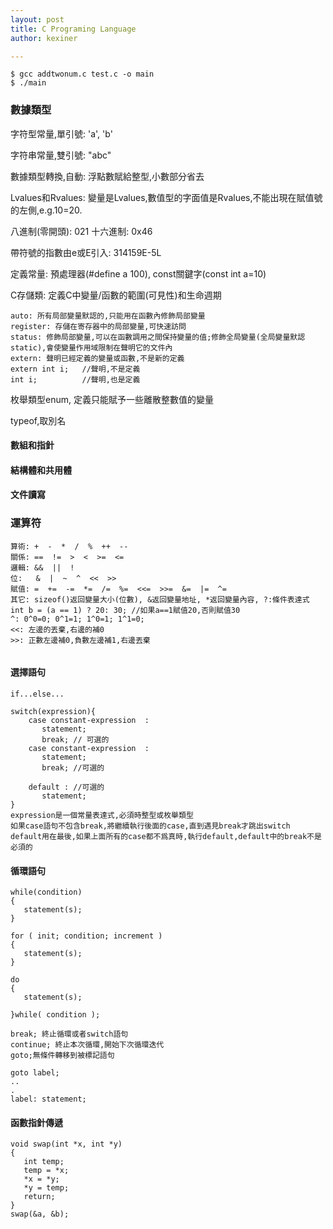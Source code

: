```yaml
---
layout: post
title: C Programing Language
author: kexiner

---
```



```
$ gcc addtwonum.c test.c -o main
$ ./main
```


### 數據類型

字符型常量,單引號: 'a', 'b'

字符串常量,雙引號: "abc"

數據類型轉換,自動: 浮點數賦給整型,小數部分省去


Lvalues和Rvalues: 變量是Lvalues,數值型的字面值是Rvalues,不能出現在賦值號的左側,e.g.10=20.

八進制(零開頭): 021  十六進制: 0x46

帶符號的指數由e或E引入: 314159E-5L

定義常量: 預處理器(#define a 100), const關鍵字(const int a=10)


C存儲類: 定義C中變量/函數的範圍(可見性)和生命週期
```
auto: 所有局部變量默認的,只能用在函數內修飾局部變量
register: 存儲在寄存器中的局部變量,可快速訪問
status: 修飾局部變量,可以在函數調用之間保持變量的值;修飾全局變量(全局變量默認static),會使變量作用域限制在聲明它的文件內
extern: 聲明已經定義的變量或函數,不是新的定義
extern int i;   //聲明,不是定義
int i;          //聲明,也是定義
```

枚舉類型enum, 定義只能賦予一些離散整數值的變量

typeof,取別名

#### 數組和指針

#### 結構體和共用體

#### 文件讀寫



### 運算符
```
算術: +  -  *  /  %  ++  --
關係: ==  !=  >  <  >=  <= 
邏輯: &&  ||  !
位:   &  |  ~  ^  <<  >>
賦值: =  +=  -=  *=  /=  %=  <<=  >>=  &=  |=  ^=
其它: sizeof()返回變量大小(位數), &返回變量地址, *返回變量內容, ?:條件表達式
int b = (a == 1) ? 20: 30; //如果a==1賦值20,否則賦值30
^: 0^0=0; 0^1=1; 1^0=1; 1^1=0;
<<: 左邊的丟棄,右邊的補0
>>: 正數左邊補0,負數左邊補1,右邊丟棄


```





#### 選擇語句
```
if...else...

switch(expression){
    case constant-expression  :
       statement;
       break; // 可選的
    case constant-expression  :
       statement;
       break; //可選的
  
    default : //可選的
       statement;
}
expression是一個常量表達式,必須時整型或枚舉類型
如果case語句不包含break,將繼續執行後面的case,直到遇見break才跳出switch
default用在最後,如果上面所有的case都不爲真時,執行default,default中的break不是必須的
```
#### 循環語句
```
while(condition)
{
   statement(s);
}

for ( init; condition; increment )
{
   statement(s);
}

do
{
   statement(s);

}while( condition );

break; 終止循環或者switch語句
continue; 終止本次循環,開始下次循環迭代
goto;無條件轉移到被標記語句

goto label;
..
.
label: statement;
```











#### 函數指針傳遞
```
void swap(int *x, int *y)
{
   int temp;
   temp = *x;    
   *x = *y;      
   *y = temp;  
   return;
}
swap(&a, &b);
```
















